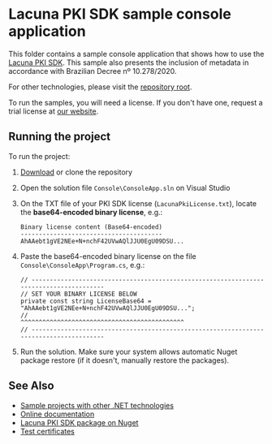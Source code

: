 Lacuna PKI SDK sample console application
========================================

This folder contains a sample console application that shows how to use the
[Lacuna PKI SDK](https://www.lacunasoftware.com/en/products/pki_sdk).
This sample also presents the inclusion of metadata in accordance with Brazilian Decree nº 10.278/2020.

For other technologies, please visit the [repository root](https://github.com/LacunaSoftware/PkiSdkSamples).

To run the samples, you will need a license. If you don't have one, request a trial license at
[our website](http://www.lacunasoftware.com/en/home/contact).


Running the project
-------------------

To run the project:

1. [Download](https://github.com/LacunaSoftware/PkiSdkSamples/archive/master.zip) or clone the repository

2. Open the solution file `Console\ConsoleApp.sln` on Visual Studio

3. On the TXT file of your PKI SDK license (`LacunaPkiLicense.txt`), locate the **base64-encoded binary license**, e.g.:
	
	```
	Binary license content (Base64-encoded)
	---------------------------------------
	AhAAebt1gVE2NEe+N+nchF42UVwAQlJJU0EgU09DSU...
	```

4. Paste the base64-encoded binary license on the file `Console\ConsoleApp\Program.cs`, e.g.:

	```
	// ---------------------------------------------------------------------------------------
	// SET YOUR BINARY LICENSE BELOW
	private const string LicenseBase64 = "AhAAebt1gVE2NEe+N+nchF42UVwAQlJJU0EgU09DSU...";
	//                                    ^^^^^^^^^^^^^^^^^^^^^^^^^^^^^^^^^^^^^^^^^^^^^
	// ---------------------------------------------------------------------------------------
	```

5. Run the solution. Make sure your system allows automatic Nuget package restore (if it doesn't, manually restore the packages).

See Also
--------

* [Sample projects with other .NET technologies](https://github.com/LacunaSoftware/PkiSdkSamples)
* [Online documentation](http://pki.lacunasoftware.com/Help)
* [Lacuna PKI SDK package on Nuget](https://www.nuget.org/packages/Lacuna.Pki)
* [Test certificates](../TestCertificates.md)
